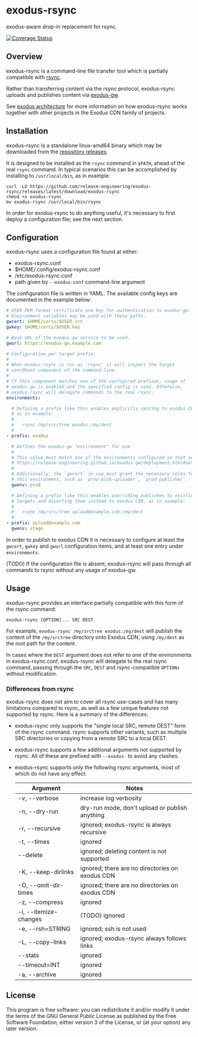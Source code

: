exodus-rsync
============

exodus-aware drop-in replacement for rsync.

[![Coverage Status](https://coveralls.io/repos/github/release-engineering/exodus-rsync/badge.svg?branch=main)](https://coveralls.io/github/release-engineering/exodus-rsync?branch=main)


Overview
--------

exodus-rsync is a command-line file transfer tool which is partially compatible with
[rsync](https://rsync.samba.org/).

Rather than transferring content via the rsync protocol, exodus-rsync uploads and
publishes content via [exodus-gw](https://github.com/release-engineering/exodus-gw).

See [exodus architecture](https://release-engineering.github.io/exodus-lambda/arch.html)
for more information on how exodus-rsync works together with other projects in the
Exodus CDN family of projects.


Installation
------------

exodus-rsync is a standalone linux-amd64 binary which may be downloaded from the
[repository releases](https://github.com/release-engineering/exodus-rsync/releases).

It is designed to be installed as the `rsync` command in `$PATH`, ahead of the real
`rsync` command. In typical scenarios this can be accomplished by installing to
`/usr/local/bin`, as in example:

```
curl -LO https://github.com/release-engineering/exodus-rsync/releases/latest/download/exodus-rsync
chmod +x exodus-rsync
mv exodus-rsync /usr/local/bin/rsync
```

In order for exodus-rsync to do anything useful, it's necessary to first deploy a
configuration file; see the next section.


Configuration
-------------

exodus-rsync uses a configuration file found at either:

- exodus-rsync.conf
- $HOME/.config/exodus-rsync.conf
- /etc/exodus-rsync.conf
- path given by `--exodus-conf` command-line argument

The configuration file is written in YAML. The available config keys
are documented in the example below:

```yaml
# X509 PEM-format certificate and key for authentication to exodus-gw.
# Environment variables may be used with these paths.
gwcert: $HOME/certs/$USER.crt
gwkey: $HOME/certs/$USER.key

# Base URL of the exodus-gw service to be used.
gwurl: https://exodus-gw.example.com

# Configuration per target prefix.
#
# When exodus-rsync is run as 'rsync' it will inspect the target
# user@host component of the command-line.
#
# If this component matches one of the configured prefixes, usage of
# exodus-gw is enabled and the specified config is used. Otherwise,
# exodus-rsync will delegate commands to the real rsync.
environments:

  # Defining a prefix like this enables explicitly syncing to exodus CDN,
  # as in example:
  #
  #   rsync /my/src/tree exodus:/my/dest
  #
- prefix: exodus

  # Defines the exodus-gw "environment" for use.
  #
  # This value must match one of the environments configured on that service, see:
  # https://release-engineering.github.io/exodus-gw/deployment.html#settings
  #
  # Additionally, the `gwcert` in use must grant the necessary roles for writing to
  # this environment, such as `prod-blob-uploader`, `prod-publisher`.
  gwenv: prod

  # Defining a prefix like this enables overriding publishes to existing non-exodus
  # targets and diverting them instead to exodus CDN, as in example:
  #
  #   rsync /my/src/tree upload@example.com:/my/dest
  #
- prefix: upload@example.com
  gwenv: stage
```

In order to publish to exodus CDN it is necessary to configure at least the
`gwcert`, `gwkey` and `gwurl` configuration items, and at least one entry under
`environments`.

(TODO) If the configuration file is absent, exodus-rsync will pass through all commands
to rsync without any usage of exodus-gw.


Usage
-----

exodus-rsync provides an interface partially compatible with this form of the rsync
command:

```
exodus-rsync [OPTION]... SRC DEST
```

For example, `exodus-rsync /my/srctree exodus:/my/dest` will publish the content of
the `/my/srctree` directory onto Exodus CDN, using `/my/dest` as the root path for
the content.

In cases where the `DEST` argument does not refer to one of the environments in
exodus-rsync.conf, exodus-rsync will delegate to the real rsync command, passing
through the `SRC`, `DEST` and rsync-compatible `OPTIONs` without modification.


### Differences from rsync

exodus-rsync does not aim to cover all rsync use-cases and has many limitations
compared to rsync, as well as a few unique features not supported by rsync. Here
is a summary of the differences:

- exodus-rsync only supports the "single local SRC, remote DEST" form of the rsync command.
  rsync supports other variants, such as multiple SRC directories or copying from a remote SRC to a local DEST.

- exodus-rsync supports a few additional arguments not supported by rsync. All of these are
  prefixed with `--exodus-` to avoid any clashes.

- exodus-rsync supports only the following rsync arguments, most of which do not have any
  effect.

  | Argument | Notes |
  | -------- | ----- |
  | -v, --verbose | increase log verbosity |
  | -n, --dry-run | dry-run mode, don't upload or publish anything |
  | -r, --recursive | ignored; exodus-rsync is always recursive |
  | -t, --times | ignored |
  | --delete | ignored; deleting content is not supported |
  | -K, --keep-dirlinks | ignored; there are no directories on exodus CDN |
  | -O, --omit-dir-times | ignored; there are no directories on exodus CDN |
  | -z, --compress | ignored |
  | -i, --itemize-changes | (TODO) ignored |
  | -e, --rsh=STRING | ignored; ssh is not used |
  | -L, --copy-links | ignored; exodus-rsync always follows links |
  | --stats | ignored |
  | --timeout=INT | ignored |
  | -a, --archive | ignored |


License
-------

This program is free software: you can redistribute it and/or modify it under the terms
of the GNU General Public License as published by the Free Software Foundation,
either version 3 of the License, or (at your option) any later version.
